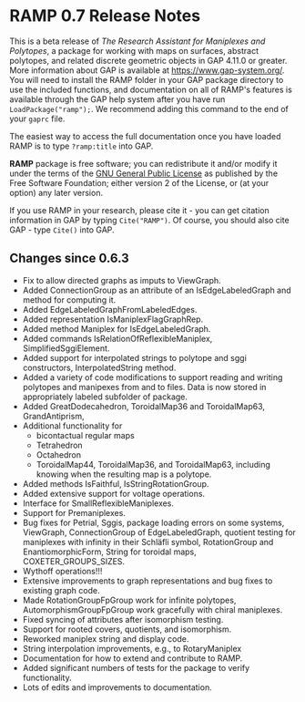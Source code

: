 # RAMP 0.7 Release Notes

This is a beta release of *The Research Assistant for Maniplexes and Polytopes*, a package for working with maps on surfaces, abstract polytopes, and related discrete geometric objects in GAP 4.11.0 or greater. More information about GAP is available at https://www.gap-system.org/. You will need to install the RAMP folder in your GAP package directory to use the included functions, and documentation on all of RAMP's features is available through the GAP help system after you have run `LoadPackage("ramp");`. We recommend adding this command to the end of your `gaprc` file.

The easiest way to access the full documentation once you have loaded RAMP is to type `?ramp:title` into GAP.

**RAMP** package is free software; you can redistribute it and/or modify it under the terms of the [GNU General Public License](http://www.fsf.org/licenses/gpl.html) as published by the Free Software Foundation; either version 2 of the License, or (at your option) any later version.

If you use RAMP in your research, please cite it - you can get citation information in GAP by typing `Cite("RAMP")`. Of course, you should also cite GAP - type `Cite()` into GAP.

## Changes since 0.6.3

- Fix to allow directed graphs as imputs to ViewGraph.
- Added ConnectionGroup as an attribute of an IsEdgeLabeledGraph and method for computing it.
- Added EdgeLabeledGraphFromLabeledEdges.
- Added representation IsManiplexFlagGraphRep.
- Added method Maniplex for IsEdgeLabeledGraph.
- Added commands IsRelationOfReflexibleManiplex, SimplifiedSggiElement.
- Added support for interpolated strings to polytope and sggi constructors, InterpolatedString method.
- Added a variety of code modifications to support reading and writing polytopes and manipexes from and to files. Data is now stored in appropriately labeled subfolder of package.
- Added GreatDodecahedron, ToroidalMap36 and ToroidalMap63, GrandAntiprism,
- Additional functionality for 
  - bicontactual regular maps
  - Tetrahedron
  - Octahedron
  - ToroidalMap44, ToroidalMap36, and ToroidalMap63, including knowing when the resulting map is a polytope.
- Added methods IsFaithful, IsStringRotationGroup.
- Added extensive support for voltage operations.
- Interface for SmallReflexibleManiplexes.
- Support for Premaniplexes.
- Bug fixes for Petrial, Sggis, package loading errors on some systems, ViewGraph, ConnectionGroup of EdgeLabeledGraph, quotient testing for maniplexes with infinity in their Schläfli symbol, RotationGroup and EnantiomorphicForm, String for toroidal maps, COXETER_GROUPS_SIZES.
- Wythoff operations!!!
- Extensive improvements to graph representations and bug fixes to existing graph code.
- Made RotationGroupFpGroup work for infinite polytopes, AutomorphismGroupFpGroup work gracefully with chiral maniplexes.
- Fixed syncing of attributes after isomorphism testing.
- Support for rooted covers, quotients, and isomorphism.
- Reworked maniplex string and display code.
- String interpolation improvements, e.g., to RotaryManiplex
- Documentation for how to extend and contribute to RAMP.
- Added significant numbers of tests for the package to verify functionality.
- Lots of edits and improvements to documentation.
